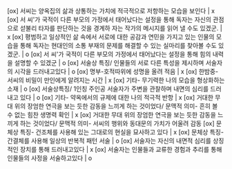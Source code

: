
[ox] 서씨는 양옥집의 삶과 상통하는 가치에 적극적으로 저항하는 모습을 보인다		| x
[ox] ​서 씨'가 국적이 다른 부모의 가정에서 태어났다는 설정을 통해 독자는 자신의 관점으로 섣불리 타자를 판단하는 것을 경계하 자는 작가의 메시지를 읽어 낼 수도 있겠군.		| x
[ox] ​평범하고 일상적인 삶 속에서 서로에 대한 공감과 연민을 가지고 있는 인물의 모습을 통해 독자는 현대인의 소통 부재의 문제를 해결할 수 있는 실마리를 찾아볼 수도 있겠군.		| o
[ox] 서 씨'가 국적이 다른 부모의 가정에서 태어났다는 설정을 통해 힘의 내력을 설명할 수 있겠군		| o
[ox] 서술상 특징/ 인물들의 서로 다른 특성을 제시하며 서술자의 시각을 드러내고있다		| o
[ox] 명부-호적따위에 성명을 올려 적음		| x
[ox] 한밤중- 서씨의 비밀이 만인에게 알려지는 시간		| x
[ox] 기타- 무기력한 나의 모습을 형상화하는 소재		| o
[ox] 서술상특징/ 1인칭 주인공 서술자가 주변을 관찰하며 내면의 심리를 드러내고 있다		| o
[ox] 기타- 약옥에서의 규제에 대한 나의 적극적 반항		| x
[ox] 거대한 무대 위의 장엄한 연극을 보는 듯한 감동을 느끼게 하는 것이었다/ 문맥적 의미- 흔히 볼 수 없는 힘찬 생명력 확인		| x
[ox] 거대한 무대 위의 장엄한 연극을 보는 듯한 감동을 느끼게 하는 것이었다/ 문맥적 의미- 서씨의 행위와 동대문의 가치가 어울려 ​​감동
[ox] 문체상 특징- 건조체를 사용해 있는 그대로의 현실을 묘사하고 있다		| x
[ox] 문체상 특징- 간결체를 사용해 일상의 반복적 패턴 서술		| o
[ox] 서술자는 자신의 내면적 심리를 상징적인 장치를 통해 드러내고있다		| x
[ox] 서술자는 인물들과 교류한 경험과 추리를 통해 인물들의 사정을 서술하고있다		| o
​
